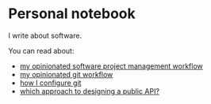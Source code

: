 # Personal notebook

I write about software.

You can read about:
- [my opinionated software project management workflow](./001_opinionated_sw_project_development_framework.md)
- [my opinionated git workflow](./003_opinionated_git_workflow.md)
- [how I configure git](./002_git_github_config.md)
- [which approach to designing a public API?](./004_choosing_api_tech.md)
